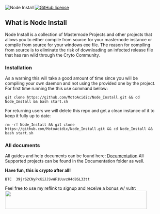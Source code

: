 ![Node Install](https://github.com/MotoAcidic/Node_Install/blob/master/Graphics/NodeInstall.png)
[![GitHub license](https://img.shields.io/github/license/Naereen/StrapDown.js.svg)](https://github.com/Naereen/StrapDown.js/blob/master/LICENSE)

## What is Node Install
Node Install is a collection of Masternode Projects and other projects that allows you to either compile from source for your masternode instance or
compile from source for your windows exe file. 
The reason for compiling from source is to eliminate the risk of downloading an infected release file that has ran wild through the Cryto Community.

### Installation
As a warning this will take a good amount of time since you will be compiling your own daemon and not using the provided one by the project.
For first time running the this use command bellow:

```
git clone https://github.com/MotoAcidic/Node_Install.git && cd Node_Install && bash start.sh
```

For returning users we will delete this repo and get a clean instance of it to keep it fully up to date:

```
rm -rf Node_Install && git clone https://github.com/MotoAcidic/Node_Install.git && cd Node_Install && bash start.sh
```

### All documents
All guides and help documents can be found here: [Documentation](https://github.com/MotoAcidic/Node_Install/tree/master/Docs)
All Supported projects can be found in the Documentation folder as well.

**Have fun, this is crypto after all!**

```
BTC  39jrS2CNyPxKiJJSwWF1UuvzH4d8SL33tt
```

Feel free to use my reflink to signup and receive a bonus w/ vultr:
<a href="https://www.vultr.com/?ref=6903922"><img src="https://www.vultr.com/media/banner_2.png" width="468" height="60"></a>
